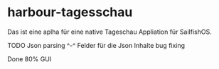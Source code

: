 harbour-tagesschau
=====

Das ist eine aplha für eine native Tageschau Appliation für SailfishOS.

TODO
Json parsing ^-^
Felder für die Json Inhalte
bug fixing

Done
80% GUI
